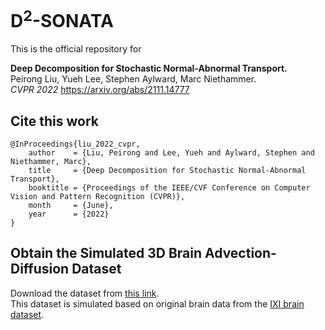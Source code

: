 # D<sup>2</sup>-SONATA

This is the official repository for

**Deep Decomposition for Stochastic Normal-Abnormal Transport.**   
Peirong Liu, Yueh Lee, Stephen Aylward, Marc Niethammer.  
_CVPR 2022_ https://arxiv.org/abs/2111.14777

## Cite this work
```
@InProceedings{liu_2022_cvpr,
    author    = {Liu, Peirong and Lee, Yueh and Aylward, Stephen and Niethammer, Marc},
    title     = {Deep Decomposition for Stochastic Normal-Abnormal Transport},
    booktitle = {Proceedings of the IEEE/CVF Conference on Computer Vision and Pattern Recognition (CVPR)},
    month     = {June},
    year      = {2022}
}
```

## Obtain the Simulated 3D Brain Advection-Diffusion Dataset
Download the dataset from [this link](https://drive.google.com/drive/folders/175IIH7XdPfF95WiQMRKNHiKukZ3hgMYU?usp=sharing).  
This dataset is simulated based on original brain data from the [IXI brain dataset](https://brain-development.org/ixi-dataset/).
